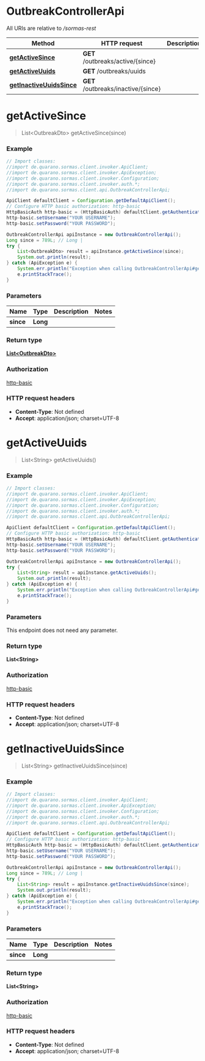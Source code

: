 # OutbreakControllerApi

All URIs are relative to _/sormas-rest_

| Method                                                                      | HTTP request                        | Description |
| --------------------------------------------------------------------------- | ----------------------------------- | ----------- |
| [**getActiveSince**](OutbreakControllerApi.md#getActiveSince)               | **GET** /outbreaks/active/{since}   |
| [**getActiveUuids**](OutbreakControllerApi.md#getActiveUuids)               | **GET** /outbreaks/uuids            |
| [**getInactiveUuidsSince**](OutbreakControllerApi.md#getInactiveUuidsSince) | **GET** /outbreaks/inactive/{since} |

<a name="getActiveSince"></a>

# **getActiveSince**

> List&lt;OutbreakDto&gt; getActiveSince(since)

### Example

```java
// Import classes:
//import de.quarano.sormas.client.invoker.ApiClient;
//import de.quarano.sormas.client.invoker.ApiException;
//import de.quarano.sormas.client.invoker.Configuration;
//import de.quarano.sormas.client.invoker.auth.*;
//import de.quarano.sormas.client.api.OutbreakControllerApi;

ApiClient defaultClient = Configuration.getDefaultApiClient();
// Configure HTTP basic authorization: http-basic
HttpBasicAuth http-basic = (HttpBasicAuth) defaultClient.getAuthentication("http-basic");
http-basic.setUsername("YOUR USERNAME");
http-basic.setPassword("YOUR PASSWORD");

OutbreakControllerApi apiInstance = new OutbreakControllerApi();
Long since = 789L; // Long |
try {
    List<OutbreakDto> result = apiInstance.getActiveSince(since);
    System.out.println(result);
} catch (ApiException e) {
    System.err.println("Exception when calling OutbreakControllerApi#getActiveSince");
    e.printStackTrace();
}
```

### Parameters

| Name      | Type     | Description | Notes |
| --------- | -------- | ----------- | ----- |
| **since** | **Long** |             |

### Return type

[**List&lt;OutbreakDto&gt;**](OutbreakDto.md)

### Authorization

[http-basic](../README.md#http-basic)

### HTTP request headers

- **Content-Type**: Not defined
- **Accept**: application/json; charset=UTF-8

<a name="getActiveUuids"></a>

# **getActiveUuids**

> List&lt;String&gt; getActiveUuids()

### Example

```java
// Import classes:
//import de.quarano.sormas.client.invoker.ApiClient;
//import de.quarano.sormas.client.invoker.ApiException;
//import de.quarano.sormas.client.invoker.Configuration;
//import de.quarano.sormas.client.invoker.auth.*;
//import de.quarano.sormas.client.api.OutbreakControllerApi;

ApiClient defaultClient = Configuration.getDefaultApiClient();
// Configure HTTP basic authorization: http-basic
HttpBasicAuth http-basic = (HttpBasicAuth) defaultClient.getAuthentication("http-basic");
http-basic.setUsername("YOUR USERNAME");
http-basic.setPassword("YOUR PASSWORD");

OutbreakControllerApi apiInstance = new OutbreakControllerApi();
try {
    List<String> result = apiInstance.getActiveUuids();
    System.out.println(result);
} catch (ApiException e) {
    System.err.println("Exception when calling OutbreakControllerApi#getActiveUuids");
    e.printStackTrace();
}
```

### Parameters

This endpoint does not need any parameter.

### Return type

**List&lt;String&gt;**

### Authorization

[http-basic](../README.md#http-basic)

### HTTP request headers

- **Content-Type**: Not defined
- **Accept**: application/json; charset=UTF-8

<a name="getInactiveUuidsSince"></a>

# **getInactiveUuidsSince**

> List&lt;String&gt; getInactiveUuidsSince(since)

### Example

```java
// Import classes:
//import de.quarano.sormas.client.invoker.ApiClient;
//import de.quarano.sormas.client.invoker.ApiException;
//import de.quarano.sormas.client.invoker.Configuration;
//import de.quarano.sormas.client.invoker.auth.*;
//import de.quarano.sormas.client.api.OutbreakControllerApi;

ApiClient defaultClient = Configuration.getDefaultApiClient();
// Configure HTTP basic authorization: http-basic
HttpBasicAuth http-basic = (HttpBasicAuth) defaultClient.getAuthentication("http-basic");
http-basic.setUsername("YOUR USERNAME");
http-basic.setPassword("YOUR PASSWORD");

OutbreakControllerApi apiInstance = new OutbreakControllerApi();
Long since = 789L; // Long |
try {
    List<String> result = apiInstance.getInactiveUuidsSince(since);
    System.out.println(result);
} catch (ApiException e) {
    System.err.println("Exception when calling OutbreakControllerApi#getInactiveUuidsSince");
    e.printStackTrace();
}
```

### Parameters

| Name      | Type     | Description | Notes |
| --------- | -------- | ----------- | ----- |
| **since** | **Long** |             |

### Return type

**List&lt;String&gt;**

### Authorization

[http-basic](../README.md#http-basic)

### HTTP request headers

- **Content-Type**: Not defined
- **Accept**: application/json; charset=UTF-8
